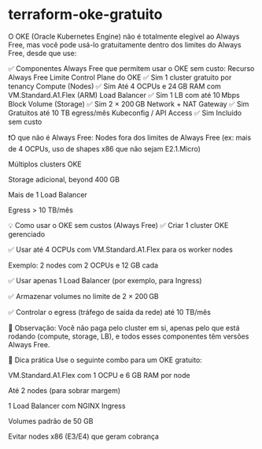 # terraform-oke-gratuito

O OKE (Oracle Kubernetes Engine) não é totalmente elegível ao Always Free, mas você pode usá-lo gratuitamente dentro dos limites do Always Free, desde que use:

✅ Componentes Always Free que permitem usar o OKE sem custo:
Recurso	Always Free	Limite
Control Plane do OKE	✅ Sim	1 cluster gratuito por tenancy
Compute (Nodes)	✅ Sim	Até 4 OCPUs e 24 GB RAM com VM.Standard.A1.Flex (ARM)
Load Balancer	✅ Sim	1 LB com até 10 Mbps
Block Volume (Storage)	✅ Sim	2 × 200 GB
Network + NAT Gateway	✅ Sim	Gratuitos até 10 TB egress/mês
Kubeconfig / API Access	✅ Sim	Incluído sem custo

❗️O que não é Always Free:
Nodes fora dos limites de Always Free (ex: mais de 4 OCPUs, uso de shapes x86 que não sejam E2.1.Micro)

Múltiplos clusters OKE

Storage adicional, beyond 400 GB

Mais de 1 Load Balancer

Egress > 10 TB/mês

💡 Como usar o OKE sem custos (Always Free)
✅ Criar 1 cluster OKE gerenciado

✅ Usar até 4 OCPUs com VM.Standard.A1.Flex para os worker nodes

Exemplo: 2 nodes com 2 OCPUs e 12 GB cada

✅ Usar apenas 1 Load Balancer (por exemplo, para Ingress)

✅ Armazenar volumes no limite de 2 × 200 GB

✅ Controlar o egress (tráfego de saída da rede) até 10 TB/mês

📌 Observação:
Você não paga pelo cluster em si, apenas pelo que está rodando (compute, storage, LB), e todos esses componentes têm versões Always Free.

🧠 Dica prática
Use o seguinte combo para um OKE gratuito:

VM.Standard.A1.Flex com 1 OCPU e 6 GB RAM por node

Até 2 nodes (para sobrar margem)

1 Load Balancer com NGINX Ingress

Volumes padrão de 50 GB

Evitar nodes x86 (E3/E4) que geram cobrança
